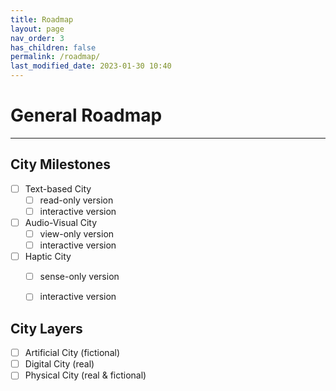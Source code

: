 ```yaml
---
title: Roadmap
layout: page
nav_order: 3
has_children: false
permalink: /roadmap/
last_modified_date: 2023-01-30 10:40
---
```



# General Roadmap
----------------


## City Milestones 

- [ ] Text-based City
  - [ ] read-only version
  - [ ] interactive version
- [ ] Audio-Visual City
  - [ ] view-only version
  - [ ] interactive version
- [ ] Haptic City
  - [ ] sense-only version
  - [ ] interactive version


## City Layers

- [ ] Artificial City (fictional)
- [ ] Digital City (real)
- [ ] Physical City (real & fictional)